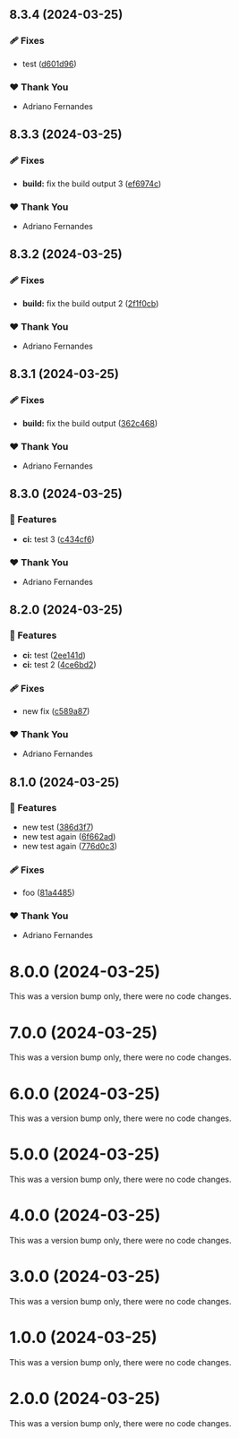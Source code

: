 ## 8.3.4 (2024-03-25)


### 🩹 Fixes

- test ([d601d96](https://github.com/djadriano/nx-react-library/commit/d601d96))

### ❤️  Thank You

- Adriano Fernandes

## 8.3.3 (2024-03-25)


### 🩹 Fixes

- **build:** fix the build output 3 ([ef6974c](https://github.com/djadriano/nx-react-library/commit/ef6974c))

### ❤️  Thank You

- Adriano Fernandes

## 8.3.2 (2024-03-25)


### 🩹 Fixes

- **build:** fix the build output 2 ([2f1f0cb](https://github.com/djadriano/nx-react-library/commit/2f1f0cb))

### ❤️  Thank You

- Adriano Fernandes

## 8.3.1 (2024-03-25)


### 🩹 Fixes

- **build:** fix the build output ([362c468](https://github.com/djadriano/nx-react-library/commit/362c468))

### ❤️  Thank You

- Adriano Fernandes

## 8.3.0 (2024-03-25)


### 🚀 Features

- **ci:** test 3 ([c434cf6](https://github.com/djadriano/nx-react-library/commit/c434cf6))

### ❤️  Thank You

- Adriano Fernandes

## 8.2.0 (2024-03-25)


### 🚀 Features

- **ci:** test ([2ee141d](https://github.com/djadriano/nx-react-library/commit/2ee141d))
- **ci:** test 2 ([4ce6bd2](https://github.com/djadriano/nx-react-library/commit/4ce6bd2))

### 🩹 Fixes

- new fix ([c589a87](https://github.com/djadriano/nx-react-library/commit/c589a87))

### ❤️  Thank You

- Adriano Fernandes

## 8.1.0 (2024-03-25)


### 🚀 Features

- new test ([386d3f7](https://github.com/djadriano/nx-react-library/commit/386d3f7))
- new test again ([6f662ad](https://github.com/djadriano/nx-react-library/commit/6f662ad))
- new test again ([776d0c3](https://github.com/djadriano/nx-react-library/commit/776d0c3))

### 🩹 Fixes

- foo ([81a4485](https://github.com/djadriano/nx-react-library/commit/81a4485))

### ❤️  Thank You

- Adriano Fernandes

# 8.0.0 (2024-03-25)

This was a version bump only, there were no code changes.

# 7.0.0 (2024-03-25)

This was a version bump only, there were no code changes.

# 6.0.0 (2024-03-25)

This was a version bump only, there were no code changes.

# 5.0.0 (2024-03-25)

This was a version bump only, there were no code changes.

# 4.0.0 (2024-03-25)

This was a version bump only, there were no code changes.

# 3.0.0 (2024-03-25)

This was a version bump only, there were no code changes.

# 1.0.0 (2024-03-25)

This was a version bump only, there were no code changes.

# 2.0.0 (2024-03-25)

This was a version bump only, there were no code changes.